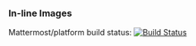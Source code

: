 ### In-line Images

Mattermost/platform build status:  [![Build Status](https://docs.mattermost.com/_images/icon-76x76.png)](https://docs.mattermost.com/_images/icon-76x76.png)
